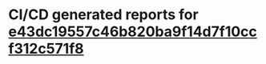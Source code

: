 # CI/CD generated reports for [e43dc19557c46b820ba9f14d7f10ccf312c571f8](https://github.com/hydephp/develop/commit/e43dc19557c46b820ba9f14d7f10ccf312c571f8)
